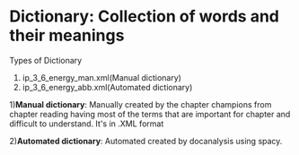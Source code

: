 # Dictionary: Collection of words and their meanings
Types of Dictionary 
1) ip_3_6_energy_man.xml(Manual dictionary)
2) ip_3_6_energy_abb.xml(Automated dictionary)

1)**Manual dictionary**: Manually created by the chapter champions from chapter reading having most of the terms that are important for chapter and difficult to understand.
It's in .XML format

  
2)**Automated dictionary**: Automated created by docanalysis using spacy.  

